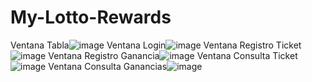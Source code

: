 # My-Lotto-Rewards

Ventana Tabla![image](https://user-images.githubusercontent.com/105021692/182633939-338c47a5-016c-4deb-9874-dad052e24eb3.png)
Ventana Login![image](https://user-images.githubusercontent.com/105021692/182633991-b3f51ba0-ecda-4207-adf1-82f7b90c88b0.png)
Ventana Registro Ticket![image](https://user-images.githubusercontent.com/105021692/182634026-490cf501-2407-4f6b-a6fd-e19fc9789420.png)
Ventana Registro Ganancia![image](https://user-images.githubusercontent.com/105021692/182634076-d3711361-52fe-49bb-b508-a63819260ba3.png)
Ventana Consulta Ticket![image](https://user-images.githubusercontent.com/105021692/182634110-2a7a054c-5846-4765-8aa7-62209b29784e.png)
Ventana Consulta Ganancias![image](https://user-images.githubusercontent.com/105021692/182633864-f339c0bf-8b3a-4981-90db-5f05fae3062e.png)
